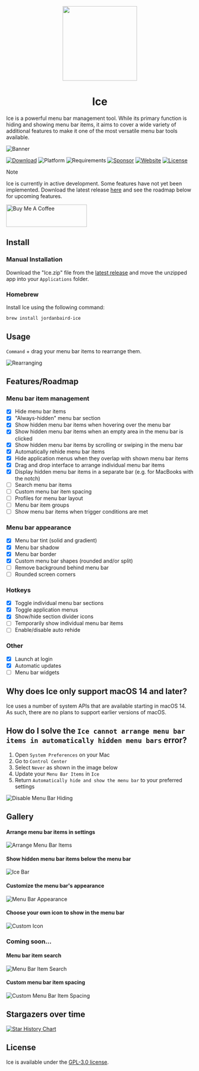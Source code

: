 <div align="center">
    <img src="Ice/Assets.xcassets/AppIcon.appiconset/icon_256x256.png" width=200 height=200>
    <h1>Ice</h1>
</div>

Ice is a powerful menu bar management tool. While its primary function is hiding and showing menu bar items, it aims to cover a wide variety of additional features to make it one of the most versatile menu bar tools available.

![Banner](https://github.com/jordanbaird/Ice/assets/90936861/e256575b-880c-49ee-90a1-b6eabd4a7868)

[![Download](https://img.shields.io/badge/download-latest-brightgreen?style=flat-square)](https://github.com/jordanbaird/Ice/releases/latest)
![Platform](https://img.shields.io/badge/platform-macOS-blue?style=flat-square)
![Requirements](https://img.shields.io/badge/requirements-macOS%2014%2B-fa4e49?style=flat-square)
[![Sponsor](https://img.shields.io/badge/Sponsor%20%E2%9D%A4%EF%B8%8F-8A2BE2?style=flat-square)](https://github.com/sponsors/jordanbaird)
[![Website](https://img.shields.io/badge/Website-015FBA?style=flat-square)](https://icemenubar.app)
[![License](https://img.shields.io/github/license/jordanbaird/Ice?style=flat-square)](LICENSE)

> [!NOTE]
> Ice is currently in active development. Some features have not yet been implemented. Download the latest release [here](https://github.com/jordanbaird/Ice/releases/latest) and see the roadmap below for upcoming features.

<a href="https://www.buymeacoffee.com/jordanbaird" target="_blank">
    <img src="https://cdn.buymeacoffee.com/buttons/v2/default-yellow.png" alt="Buy Me A Coffee" style="height: 60px !important;width: 217px !important;">
</a>

## Install

### Manual Installation

Download the "Ice.zip" file from the [latest release](https://github.com/jordanbaird/Ice/releases/latest) and move the unzipped app into your `Applications` folder.

### Homebrew

Install Ice using the following command:

```sh
brew install jordanbaird-ice
```

## Usage

`Command` + drag your menu bar items to rearrange them.

![Rearranging](Resources/rearranging.gif)

## Features/Roadmap

### Menu bar item management

- [x] Hide menu bar items
- [x] "Always-hidden" menu bar section
- [x] Show hidden menu bar items when hovering over the menu bar
- [x] Show hidden menu bar items when an empty area in the menu bar is clicked
- [x] Show hidden menu bar items by scrolling or swiping in the menu bar
- [x] Automatically rehide menu bar items
- [x] Hide application menus when they overlap with shown menu bar items
- [x] Drag and drop interface to arrange individual menu bar items
- [x] Display hidden menu bar items in a separate bar (e.g. for MacBooks with the notch)
- [ ] Search menu bar items
- [ ] Custom menu bar item spacing
- [ ] Profiles for menu bar layout
- [ ] Menu bar item groups
- [ ] Show menu bar items when trigger conditions are met

### Menu bar appearance

- [x] Menu bar tint (solid and gradient)
- [x] Menu bar shadow
- [x] Menu bar border
- [x] Custom menu bar shapes (rounded and/or split)
- [ ] Remove background behind menu bar
- [ ] Rounded screen corners

### Hotkeys

- [x] Toggle individual menu bar sections
- [x] Toggle application menus
- [x] Show/hide section divider icons
- [ ] Temporarily show individual menu bar items
- [ ] Enable/disable auto rehide

### Other

- [x] Launch at login
- [x] Automatic updates
- [ ] Menu bar widgets

## Why does Ice only support macOS 14 and later?

Ice uses a number of system APIs that are available starting in macOS 14. As such, there are no plans to support earlier versions of macOS.

## How do I solve the `Ice cannot arrange menu bar items in automatically hidden menu bars` error?

1. Open `System Preferences` on your Mac
2. Go to `Control Center`
3. Select `Never` as shown in the image below
4. Update your `Menu Bar Items` in `Ice`
5. Return `Automatically hide and show the menu bar` to your preferred settings

![Disable Menu Bar Hiding](https://github.com/user-attachments/assets/74c1fde6-d310-4fe3-9f2b-703d8ccb636a)

## Gallery

#### Arrange menu bar items in settings

![Arrange Menu Bar Items](https://github.com/user-attachments/assets/c2f4a3e2-f58e-45a0-b648-5f0af8fb84c0)

#### Show hidden menu bar items below the menu bar

![Ice Bar](https://github.com/user-attachments/assets/f1429589-6186-4e1b-8aef-592219d49b9b)

#### Customize the menu bar's appearance

![Menu Bar Appearance](https://github.com/user-attachments/assets/8c22c185-c3d2-49bb-971e-e1fc17df04b3)

#### Choose your own icon to show in the menu bar

![Custom Icon](https://github.com/user-attachments/assets/2f3668c1-9b48-46de-98e7-74bf9ff4fcce)

### Coming soon...

#### Menu bar item search

![Menu Bar Item Search](https://github.com/user-attachments/assets/ceca6fc6-4695-4a5c-ad64-3d92ce0dc234)

#### Custom menu bar item spacing

![Custom Menu Bar Item Spacing](https://github.com/user-attachments/assets/b196aa7e-184a-4d4c-b040-502f4aae40a6)

## Stargazers over time

[![Star History Chart](https://api.star-history.com/svg?repos=jordanbaird/Ice&type=Date)](https://star-history.com/#jordanbaird/Ice&Date)

## License

Ice is available under the [GPL-3.0 license](LICENSE).
